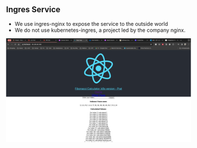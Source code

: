 ## Ingres Service
* We use ingres-nginx to expose the service to the outside world
* We do not use kubernetes-ingres, a project led by the company nginx.

![alt text](image.png)
